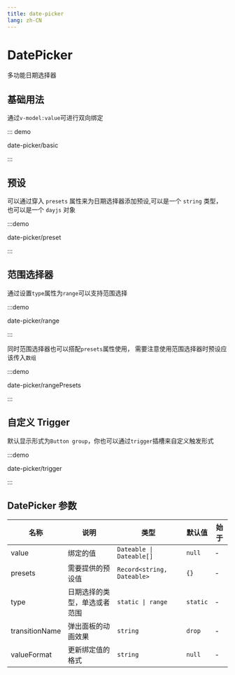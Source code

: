 ```yaml
---
title: date-picker
lang: zh-CN
---
```


<script setup>
const demos = import.meta.globEager('../../../demos/bole-design/date-picker/*/*.vue')
</script>

# DatePicker

多功能日期选择器

## 基础用法

通过`v-model:value`可进行双向绑定

::: demo

date-picker/basic

:::

## 预设

可以通过穿入 `presets` 属性来为日期选择器添加预设,可以是一个 `string` 类型，也可以是一个 `dayjs` 对象

:::demo

date-picker/preset

:::

## 范围选择器

通过设置`type`属性为`range`可以支持范围选择

:::demo

date-picker/range

:::

同时范围选择器也可以搭配`presets`属性使用， 需要注意使用范围选择器时预设应该传入`数组`

:::demo

date-picker/rangePresets

:::

## 自定义 Trigger

默认显示形式为`Button group`，你也可以通过`trigger`插槽来自定义触发形式

:::demo

date-picker/trigger

:::

## DatePicker 参数

| 名称           | 说明                         | 类型                       | 默认值   | 始于 |
| -------------- | ---------------------------- | -------------------------- | -------- | ---- |
| value          | 绑定的值                     | `Dateable \| Dateable[]`   | `null`   | -    |
| presets        | 需要提供的预设值             | `Record<string, Dateable>` | `{}`     | -    |
| type           | 日期选择的类型，单选或者范围 | `static \| range`          | `static` | -    |
| transitionName | 弹出面板的动画效果           | `string`                   | `drop`   | -    |
| valueFormat    | 更新绑定值的格式             | `string`                   | `null`   | -    |
